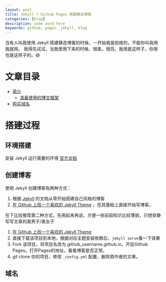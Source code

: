 ```yaml
---
layout: post
title: Jekyll + Github Pages 搭建静态博客  
categories: [blog]
description: some word here
keywords: github, pages, jekyll, blog
---
```


当有人叫我使用 Jekyll 搭建静态博客的时候，一开始我是拒绝的，不能你叫我用我就用。  我得先试试，当我使用下来的时候，很柔，很亮。我用是这样子，你用也是这样子的。:smile:  

# 文章目录
<!-- vim-markdown-toc GFM -->
* [简介](#简介)
	* [准备使用的博文框架](#准备使用的博文框架)
* [购买域名](#购买域名)

<!-- vim-markdown-toc -->

# 搭建过程

## 环境搭建

安装 Jekyll 运行需要的环境 [官方文档](http://jekyllcn.com/docs/installation/)

## 创建博客

使用 Jekyll 创建博客有两种方式：  
1. 根据 [Jekyll](http://jekyllcn.com/docs/quickstart/) 的文档从零开始搭建自己风格的博客
2. [在 Github 上找一个喜欢的 Jekyll Theme](https://github.com/search?p=1&q=topic%3Ajekyll-theme&type=Repositories&utf8=%E2%9C%93) ，在其基础上直接开始写博客。  

在下比较推荐第二种方式，先用起来再说，方便一些前段知识比较薄弱，只想安静写写文章的美男子/美女子

1. [在 Github 上找一个喜欢的 Jekyll Theme](https://github.com/search?p=1&q=topic%3Ajekyll-theme&type=Repositories&utf8=%E2%9C%93)   
2. 直接下载该项目到本地，根据对应主题安装依赖后，`jekyll serve`看一下效果
3. Fork 该项目，将项目名改为 github_username.github.io，开启Github Pages。打开Pages的地址，看看博客是否正常。  
4. git clone 你的项目，修改 `_config.yml` 配置，删除原作者的文章。

## 域名
